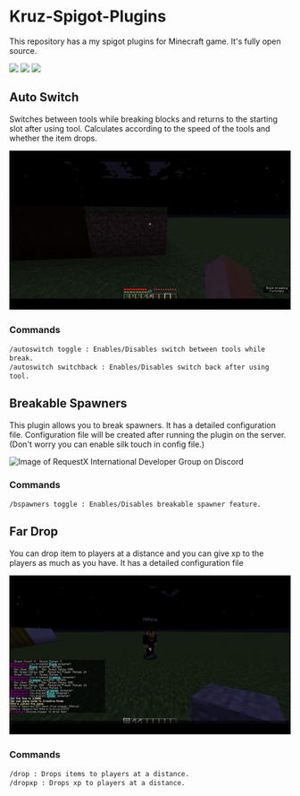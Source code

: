 # Kruz-Spigot-Plugins
This repository has a my spigot plugins for Minecraft game. It's fully open source.

![](https://img.shields.io/badge/language-java-b07219?style=plastic) ![](https://img.shields.io/badge/game-minecraft-green?style=plastic) ![](https://img.shields.io/badge/api-spigot-d9654f?style=plastic)

## Auto Switch
Switches between tools while breaking blocks and returns to the starting slot after using tool. Calculates according to the speed of the tools and whether the item drops.

![Image of RequestX International Developer Group on Discord](https://github.com/kruz1337/Kruz-Spigot-Plugins/blob/main/autoswitch.gif)

### Commands
```
/autoswitch toggle : Enables/Disables switch between tools while break.
/autoswitch switchback : Enables/Disables switch back after using tool.
```

## Breakable Spawners
This plugin allows you to break spawners. It has a detailed configuration file. Configuration file will be created after running the plugin on the server. (Don't worry you can enable silk touch in config file.)

![Image of RequestX International Developer Group on Discord](https://github.com/kruz1337/Kruz-Spigot-Plugins/blob/main/bspawners.gif)

### Commands
```
/bspawners toggle : Enables/Disables breakable spawner feature.
```

## Far Drop
You can drop item to players at a distance and you can give xp to the players as much as you have. It has a detailed configuration file

![Image of RequestX International Developer Group on Discord](https://github.com/kruz1337/Kruz-Spigot-Plugins/blob/main/fardrop.gif)

### Commands
```
/drop : Drops items to players at a distance.
/dropxp : Drops xp to players at a distance.
```

